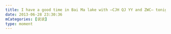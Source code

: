 ```yaml
---
title: I have a good time in Bai Ma lake with –CJH QJ YY and ZWC– tonight . 2013.6.28 🌙@谌佳红 @周炜成 @袁艺 @钱杰
date: 2013-06-28 23:30:36
mCategories: [说说]
type: moment
---
```


<div id="pics-20130628233036"></div>

<script src="/lib/moment/pics.js"></script>
<script>
var data = [
    {"link": "2013-06-28_000000.jpeg", "type": "shuoshuo"}
];
picsRender(data, "pics-20130628233036");
</script>
